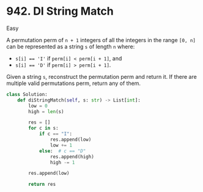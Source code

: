 # 942. DI String Match

Easy

A permutation perm of `n + 1` integers of all the integers in the range `[0, n]`
can be represented as a string `s` of length `n` where:

- `s[i] == 'I'` if `perm[i] < perm[i + 1]`, and
- `s[i] == 'D'` if `perm[i] > perm[i + 1]`.

Given a string `s`, reconstruct the permutation perm and return it. If there are
multiple valid permutations perm, return any of them.

```python
class Solution:
    def diStringMatch(self, s: str) -> List[int]:
        low = 0
        high = len(s)

        res = []
        for c in s:
            if c == "I":
                res.append(low)
                low += 1
            else:  # c == "D"
                res.append(high)
                high -= 1

        res.append(low)

        return res
```
